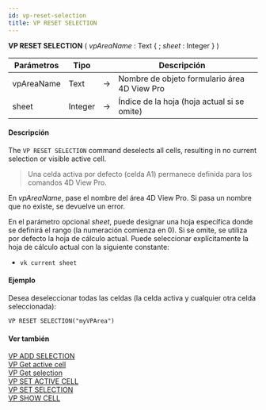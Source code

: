 ```yaml
---
id: vp-reset-selection
title: VP RESET SELECTION
---
```


<!-- REF #_method_.VP RESET SELECTION.Syntax -->

**VP RESET SELECTION** ( _vpAreaName_ : Text { ; _sheet_ : Integer } ) <!-- END REF -->

<!-- REF #_method_.VP RESET SELECTION.Params -->

| Parámetros | Tipo    |    | Descripción                                                    |                  |
| ---------- | ------- | -- | -------------------------------------------------------------- | ---------------- |
| vpAreaName | Text    | -> | Nombre de objeto formulario área 4D View Pro                   |                  |
| sheet      | Integer | -> | Índice de la hoja (hoja actual si se omite) | <!-- END REF --> |

#### Descripción

The `VP RESET SELECTION` command <!-- REF #_method_.VP RESET SELECTION.Summary -->deselects all cells, resulting in no current selection or visible active cell<!-- END REF -->.

> Una celda activa por defecto (celda A1) permanece definida para los comandos 4D View Pro.

En _vpAreaName_, pase el nombre del área 4D View Pro. Si pasa un nombre que no existe, se devuelve un error.

En el parámetro opcional _sheet_, puede designar una hoja específica donde se definirá el rango (la numeración comienza en 0). Si se omite, se utiliza por defecto la hoja de cálculo actual. Puede seleccionar explícitamente la hoja de cálculo actual con la siguiente constante:

- `vk current sheet`

#### Ejemplo

Desea deseleccionar todas las celdas (la celda activa y cualquier otra celda seleccionada):

```4d
VP RESET SELECTION("myVPArea")
```

#### Ver también

[VP ADD SELECTION](vp-add-selection.md)<br/>
[VP Get active cell](vp-get-active-cell.md)<br/>
[VP Get selection](vp-get-selection.md)<br/>
[VP SET ACTIVE CELL](vp-set-active-cell.md)<br/>
[VP SET SELECTION](vp-set-selection.md)<br/>
[VP SHOW CELL](vp-show-cell.md)
